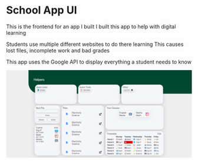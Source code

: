 # School App UI

This is the frontend for an app I built
I built this app to help with digital learning

Students use multiple different websites to do there learning
This causes lost files, incomplete work and bad grades

This app uses the Google API to display everything a student needs to know

![Main Interface](https://raw.githubusercontent.com/hurdofdaniel/School-App-UI-/main/markdownContent/pageLight.png "Main Interface")
